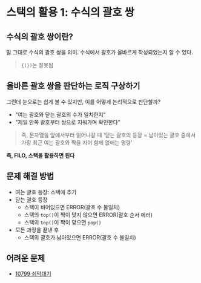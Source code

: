 # 스택의 활용 1: 수식의 괄호 쌍

## 수식의 괄호 쌍이란?

말 그대로 수식의 괄호 쌍을 의미. 수식에서 괄호가 올바르게 작성되었는지 알 수 있다.

> `{(})`는 잘못됨

## 올바른 괄호 쌍을 판단하는 로직 구상하기

그런데 눈으로는 쉽게 볼 수 있지만, 이를 어떻게 논리적으로 판단할까?

-   "여는 괄호와 닫는 괄호의 수가 일치한지"
-   "제일 안쪽 괄호부터 쌍으로 지워가며 확인한다"

> 즉, 문자열을 앞에서부터 읽어나갈 때 '닫는 괄호의 등장 = 남아있는 괄호 중에서 가장 최근 여는 괄호와 짝을 지어 함께 없애는 명령'

**즉, FILO, 스택을 활용하면 된다**

## 문제 해결 방법

-   여는 괄호 등장: 스택에 추가
-   닫는 괄호 등장
    -   스택이 비어있으면 ERROR(괄호 수 불일치)
    -   스택의 `top()`이 짝이 맞지 않으면 ERROR(괄호 순서 에러)
    -   스택의 `top()`이 짝이 맞으면 `pop()`
-   모든 과정을 끝낸 후
    -   스택의 괄호가 남아있으면 ERROR(괄호 수 불일치)

## 어려운 문제

-   [10799 쇠막대기](https://www.acmicpc.net/problem/10799)
